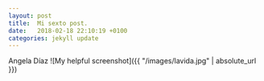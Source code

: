 ```yaml
---
layout: post
title:  Mi sexto post.
date:   2018-02-18 22:10:19 +0100
categories: jekyll update
---
```

Angela Díaz 
![My helpful screenshot]({{ "/images/lavida.jpg" | absolute_url }})
